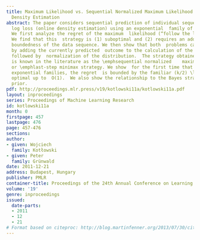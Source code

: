 ```yaml
---
title: Maximum Likelihood vs. Sequential Normalized Maximum Likelihood  in On-line
  Density Estimation
abstract: The paper considers sequential prediction of individual sequences  with
  log loss (online density estimation) using an exponential  family of distributions.
  We first analyze the regret of the maximum  likelihood (“follow the leader”) strategy.
  We find that this  strategy is (1) suboptimal and (2) requires an additional assumption  about
  boundedness of the data sequence. We then show that both  problems can be be addressed
  by adding the currently predicted  outcome to the calculation of the maximum likelihood,
  followed by  normalization of the distribution.  The strategy obtained in this  way
  is known in the literature as the \emphsequential normalized    maximum likelihood
  or \emphlast-step minimax strategy. We show  for the first time that for general
  exponential families, the regret  is bounded by the familiar (k/2) \log n and thus
  optimal up to  O(1).  We also show the relationship to the Bayes strategy with  Jeffreys’
  prior.
pdf: http://proceedings.mlr.press/v19/kotlowski11a/kotlowski11a.pdf
layout: inproceedings
series: Proceedings of Machine Learning Research
id: kotlowski11a
month: 0
firstpage: 457
lastpage: 476
page: 457-476
sections: 
author:
- given: Wojciech
  family: Kotłowski
- given: Peter
  family: Grünwald
date: 2011-12-21
address: Budapest, Hungary
publisher: PMLR
container-title: Proceedings of the 24th Annual Conference on Learning Theory
volume: '19'
genre: inproceedings
issued:
  date-parts:
  - 2011
  - 12
  - 21
# Format based on citeproc: http://blog.martinfenner.org/2013/07/30/citeproc-yaml-for-bibliographies/
---
```

